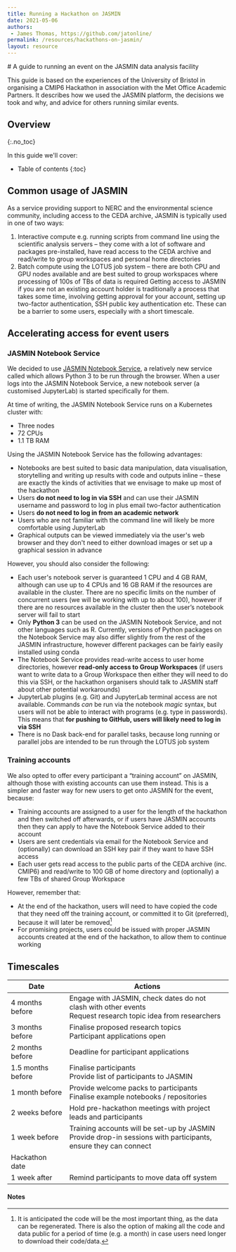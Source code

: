 ```yaml
---
title: Running a Hackathon on JASMIN
date: 2021-05-06
authors:
 - James Thomas, https://github.com/jatonline/
permalink: /resources/hackathons-on-jasmin/
layout: resource
---
```


<div class="lead" markdown="1">
# A guide to running an event on the JASMIN data analysis facility

This guide is based on the experiences of the University of Bristol in
organising a CMIP6 Hackathon in association with the Met Office Academic
Partners. It describes how we used the JASMIN platform, the decisions we took
and why, and advice for others running similar events.
</div>

## Overview
{:.no_toc}

In this guide we'll cover:

* Table of contents
{:toc}

## Common usage of JASMIN

As a service providing support to NERC and the environmental science community,
including access to the CEDA archive, JASMIN is typically used in one of two
ways:

1. Interactive compute e.g. running scripts from command line using the
   scientific analysis servers – they come with a lot of software and packages
   pre-installed, have read access to the CEDA archive and read/write to group
   workspaces and personal home directories
2. Batch compute using the LOTUS job system – there are both CPU and GPU nodes
   available and are best suited to group workspaces where processing of 100s of
   TBs of data is required Getting access to JASMIN if you are not an existing
   account holder is traditionally a process that takes some time, involving
   getting approval for your account, setting up two-factor authentication, SSH
   public key authentication etc. These can be a barrier to some users,
   especially with a short timescale.

## Accelerating access for event users

### JASMIN Notebook Service

We decided to use [JASMIN Notebook Service](https://notebooks.jasmin.ac.uk/), a
relatively new service called which allows Python 3 to be run through the
browser. When a user logs into the JASMIN Notebook Service, a new notebook server (a
customised JupyterLab) is started specifically for them.

At time of writing, the JASMIN Notebook Service runs on a Kubernetes cluster
with:

* Three nodes
* 72 CPUs
* 1.1 TB RAM

Using the JASMIN Notebook Service has the following advantages:

* Notebooks are best suited to basic data manipulation, data visualisation,
  storytelling and writing up results with code and outputs inline – these are
  exactly the kinds of activities that we envisage to make up most of the
  hackathon
* Users **do not need to log in via SSH** and can use their JASMIN username and
  password to log in plus email two-factor authentication
* Users **do not need to log in from an academic network**
* Users who are not familiar with the command line will likely be more
  comfortable using JupyterLab
* Graphical outputs can be viewed immediately via the user's web browser and
  they don't need to either download images or set up a graphical session in
  advance

However, you should also consider the following:

* Each user's notebook server is guaranteed 1 CPU and 4 GB RAM, although can
  use up to 4 CPUs and 16 GB RAM if the resources are available in the cluster.
  There are no specific limits on the number of concurrent users (we will be
  working with up to about 100), however if there are no resources available in
  the cluster then the user’s notebook server will fail to start
* Only **Python 3** can be used on the JASMIN Notebook Service, and not other
  languages such as R. Currently, versions of Python packages on the Notebook
  Service may also differ slightly from the rest of the JASMIN infrastructure,
  however different packages can be fairly easily installed using conda
* The Notebook Service provides read-write access to user home directories, 
  however **read-only access to Group Workspaces** (if users want to write data
  to a Group Workspace then either they will need to do this via SSH, or the
  hackathon organisers should talk to JASMIN staff about other potential
  workarounds)
* JupyterLab plugins (e.g. Git) and JupyterLab terminal access are not
  available. Commands *can* be run via the notebook *magic* syntax, but users
  will not be able to interact with programs (e.g. type in passwords). This
  means that **for pushing to GitHub, users will likely need to log in via SSH**
* There is no Dask back-end for parallel tasks, because long running or parallel
  jobs are intended to be run through the LOTUS job system

### Training accounts

We also opted to offer every participant a “training account” on JASMIN,
although those with existing accounts can use them instead. This is a simpler
and faster way for new users to get onto JASMIN for the event, because:

* Training accounts are assigned to a user for the length of the hackathon and
  then switched off afterwards, or if users have JASMIN accounts then they can
  apply to have the Notebook Service added to their account
* Users are sent credentials via email for the Notebook Service and (optionally)
  can download an SSH key pair if they want to have SSH access
* Each user gets read access to the public parts of the CEDA archive (inc.
  CMIP6) and read/write to 100 GB of home directory and (optionally) a few TBs
  of shared Group Workspace

However, remember that:

* At the end of the hackathon, users will need to have copied the code that they
  need off the training account, or committed it to Git (preferred), because it
  will later be removed[^1]
* For promising projects, users could be issued with proper JASMIN accounts
  created at the end of the hackathon, to allow them to continue working

## Timescales

Date              | Actions
----              | -------
4 months before   | Engage with JASMIN, check dates do not clash with other events<br> Request research topic idea from researchers
3 months before   | Finalise proposed research topics<br> Participant applications open
2 months before	  | Deadline for participant applications
1.5 months before | Finalise participants<br> Provide list of participants to JASMIN
1 month before    | Provide welcome packs to participants<br> Finalise example notebooks / repositories
2 weeks before    | Hold pre-hackathon meetings with project leads and participants
1 week before     | Training accounts will be set-up by JASMIN<br> Provide drop-in sessions with participants, ensure they can connect
Hackathon date    | 
1 week after      | Remind participants to move data off system

#### Notes

[^1]: It is anticipated the code will be the most important thing, as the data
      can be regenerated. There is also the option of making all the code and
      data public for a period of time (e.g. a month) in case users need longer
      to download their code/data.
